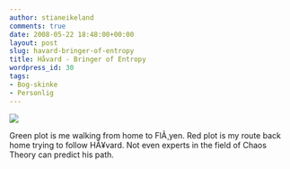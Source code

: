 ```yaml
---
author: stianeikeland
comments: true
date: 2008-05-22 18:48:00+00:00
layout: post
slug: havard-bringer-of-entropy
title: Håvard - Bringer of Entropy
wordpress_id: 30
tags:
- Bog-skinke
- Personlig
---
```



    


![](http://s3.tadkom.net/wp-content/uploads/2008/05/entropy1.png)



 Green plot is me walking from home to FlÃ¸yen. Red plot is my route back home trying to follow HÃ¥vard. Not even experts in the field of Chaos Theory can predict his path.


  
